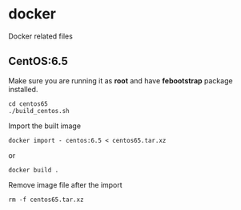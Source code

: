 docker
======

Docker related files

CentOS:6.5
----------

Make sure you are running it as **root** and have **febootstrap** package installed.

```
cd centos65
./build_centos.sh
```

Import the built image
```
docker import - centos:6.5 < centos65.tar.xz
```
or

```
docker build .
```
Remove image file after the import
```
rm -f centos65.tar.xz
```
